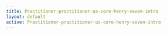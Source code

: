 ```yaml
---
title: Practitioner-practitioner-us-core-henry-seven-intro
layout: default
active: Practitioner-practitioner-us-core-henry-seven-intro
---
```


